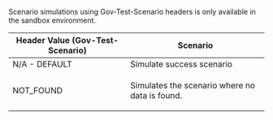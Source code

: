 <p>Scenario simulations using Gov-Test-Scenario headers is only available in the sandbox environment.</p>
<table>
    <thead>
        <tr>
            <th>Header Value (Gov-Test-Scenario)</th>
            <th>Scenario</th>
        </tr>
    </thead>
    <tbody>
        <tr>
            <td>N/A - DEFAULT</td>
            <td>Simulate success scenario</td>
        </tr>
        <tr>
           <td><p>NOT_FOUND</p></td>
           <td><p>Simulates the scenario where no data is found.</p></td>
        </tr>
    </tbody>
</table>

